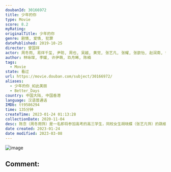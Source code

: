 ```yaml
---
doubanId: 30166972
title: 少年的你
type: Movie
score: 8.2
myRating: 
originalTitle: 少年的你
genre: 剧情, 爱情, 犯罪
datePublished: 2019-10-25
director: 曾国祥
actor: 周冬雨, 易烊千玺, 尹昉, 周也, 吴越, 黄觉, 张艺凡, 张耀, 张歆怡, 赵润南, 郜玄铭, 谢欣桐, 刘然, 何廖侣匀, 胖虎, 王英明, 李伟龙, 郭钟宇, 孙岩, 陈清銮, 黎真承
author: 林咏琛, 李媛, 许伊萌, 玖月晞, 陈楠
tags:
  - Movie
state: 看过
url: https://movie.douban.com/subject/30166972/
aliases:
  - 少年的你_如此美丽
  - Better_Days
country: 中国大陆, 中国香港
language: 汉语普通话
IMDb: tt9586294
time: 135分钟
createTime: 2023-01-24 01:13:28
collectionDate: 2020-11-04
desc: 陈念（周冬雨饰）是一名即将参加高考的高三学生，同校女生胡晓蝶（张艺凡饰）的跳楼自杀让她的生活陷入了困顿之中。胡晓蝶死后，陈念遭到了以魏莱（周也饰）为首的三人组的霸凌，魏莱虽然表面上看来是乖巧的优...
date created: 2023-01-24
date modified: 2023-03-08
---
```


![image](p2572166063.jpg)

Comment:
---
